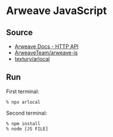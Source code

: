 # Arweave JavaScript
## Source
- [Arweave Docs - HTTP API](https://docs.arweave.org/developers/server/http-api)
- [ArweaveTeam/arweave-js](https://github.com/ArweaveTeam/arweave-js)
- [textury/arlocal](https://github.com/textury/arlocal)

## Run

First terminal:
```
% npx arlocal
```

Second terminal:
```
% npm install
% node [JS FILE]
```
